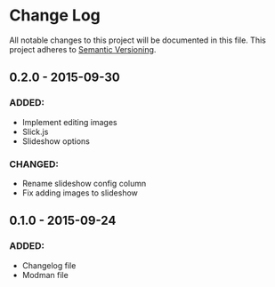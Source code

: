 # Change Log
All notable changes to this project will be documented in this file. This project adheres to [Semantic Versioning](http://semver.org/).

## 0.2.0 - 2015-09-30
### ADDED:
- Implement editing images
- Slick.js
- Slideshow options

### CHANGED:
- Rename slideshow config column
- Fix adding images to slideshow

## 0.1.0 - 2015-09-24
### ADDED:
- Changelog file
- Modman file